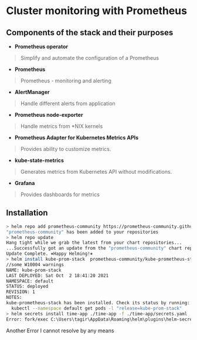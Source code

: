 # Cluster monitoring with Prometheus

## Components of the stack and their purposes
* **Prometheus operator** 
> Simplify and automate the configuration of a Prometheus 
* **Prometheus** 
> Prometheus - monitoring and alerting
* **AlertManager**
> Handle different alerts from application
* **Prometheus node-exporter** 
> Handle metrics from *NIX kernels
* **Prometheus Adapter for Kubernetes Metrics APIs** 
> Provides ability to customize metrics.
* **kube-state-metrics** 
> Generates metrics from Kubernetes API without modifications.
* **Grafana** 
> Provides dashboards for metrics

## Installation
```bash
> helm repo add prometheus-community https://prometheus-community.github.io/helm-charts
"prometheus-community" has been added to your repositories
> helm repo update
Hang tight while we grab the latest from your chart repositories...
...Successfully got an update from the "prometheus-community" chart repository
Update Complete. ⎈Happy Helming!⎈
> helm install kube-prom-stack  prometheus-community/kube-prometheus-stack
//some W10004 warnings
NAME: kube-prom-stack
LAST DEPLOYED: Sat Oct  2 18:41:20 2021
NAMESPACE: default
STATUS: deployed
REVISION: 1
NOTES:
kube-prometheus-stack has been installed. Check its status by running:
  kubectl --namespace default get pods -l "release=kube-prom-stack"
> helm secrets install time-app ./time-app -f ./time-app/secrets.yaml 
Error: fork/exec C:\Users\tagir\AppData\Roaming\helm\plugins\helm-secrets/secrets.sh: %1 is not a valid Win32 application.
```
Another Error I cannot resolve by any means